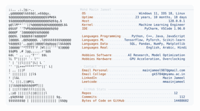 <picture>
  <source srcset="https://raw.githubusercontent.com/mmazinjameel/mmazinjameel/main/dark_mode.svg?v=1758615254" media="(prefers-color-scheme: dark)">
  <img src="https://raw.githubusercontent.com/mmazinjameel/mmazinjameel/main/light_mode.svg?v=1758615254">
</picture>
